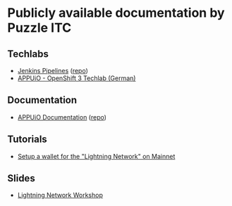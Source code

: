# Publicly available documentation by Puzzle ITC

## Techlabs

* [Jenkins Pipelines](https://puzzle.github.io/jenkins-techlab)
  ([repo](https://github.com/puzzle/jenkins-techlab/))
* [APPUiO - OpenShift 3 Techlab (German)](https://github.com/appuio/techlab)

## Documentation

* [APPUiO Documentation](http://appuio-community-documentation.rtfd.org/)
  ([repo](https://github.com/appuio/docs))

## Tutorials

* [Setup a wallet for the "Lightning Network" on Mainnet](en/tutorial-mainnet-lightning-network-wallet.md)

## Slides

* [Lightning Network Workshop](en/slides-lightning-workshop.html)